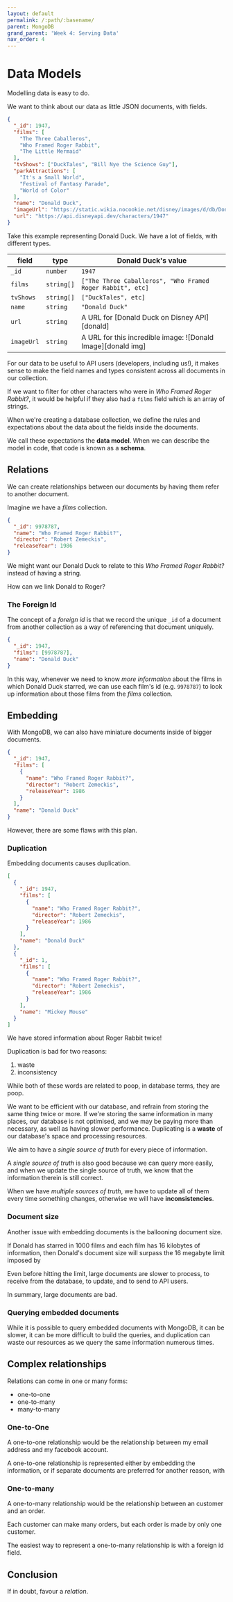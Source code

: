 ```yaml
---
layout: default
permalink: /:path/:basename/
parent: MongoDB
grand_parent: 'Week 4: Serving Data'
nav_order: 4
---
```


# Data Models

Modelling data is easy to do.

We want to think about our data as little JSON documents, with fields.

```json
{
  "_id": 1947,
  "films": [
    "The Three Caballeros",
    "Who Framed Roger Rabbit",
    "The Little Mermaid"
  ],
  "tvShows": ["DuckTales", "Bill Nye the Science Guy"],
  "parkAttractions": [
    "It's a Small World",
    "Festival of Fantasy Parade",
    "World of Color"
  ],
  "name": "Donald Duck",
  "imageUrl": "https://static.wikia.nocookie.net/disney/images/d/db/Donald_Duck_Iconic.png",
  "url": "https://api.disneyapi.dev/characters/1947"
}
```

Take this example representing Donald Duck.
We have a lot of fields, with different types.

| field      | type       | Donald Duck's value                                          |
| ---------- | ---------- | ------------------------------------------------------------ |
| `_id`      | `number`   | `1947`                                                       |
| `films`    | `string[]` | `["The Three Caballeros", "Who Framed Roger Rabbit", etc]`   |
| `tvShows`  | `string[]` | `["DuckTales", etc]`                                         |
| `name`     | `string`   | `"Donald Duck"`                                              |
| `url`      | `string`   | A URL for [Donald Duck on Disney API][donald]                |
| `imageUrl` | `string`   | A URL for this incredible image: ![Donald Image][donald img] |

For our data to be useful to API users (developers, including us!),
it makes sense to make the field names and types consistent across all documents in our collection.

If we want to filter for other characters who were in _Who Framed Roger Rabbit?_, it would be helpful if they also had a `films` field which is an array of strings.

When we're creating a database collection,
we define the rules and expectations about the data
about the fields inside the documents.

We call these expectations the **data model**.
When we can describe the model in code, that code is known as a **schema**.

## Relations

We can create relationships between our documents by having them refer to another document.

Imagine we have a _films_ collection.

```json
{
  "_id": 9978787,
  "name": "Who Framed Roger Rabbit?",
  "director": "Robert Zemeckis",
  "releaseYear": 1986
}
```

We might want our Donald Duck to relate to this _Who Framed Roger Rabbit?_ instead of having a string.

How can we link Donald to Roger?

### The Foreign Id

The concept of a _foreign id_ is that we record the unique `_id` of a document from another collection as a way of referencing that document uniquely.

```json
{
  "_id": 1947,
  "films": [9978787],
  "name": "Donald Duck"
}
```

In this way, whenever we need to know _more information_ about the films in which Donald Duck starred,
we can use each film's id (e.g. `9978787`) to look up information about those films from the _films_ collection.

## Embedding

With MongoDB, we can also have miniature documents inside of bigger documents.

```json
{
  "_id": 1947,
  "films": [
    {
      "name": "Who Framed Roger Rabbit?",
      "director": "Robert Zemeckis",
      "releaseYear": 1986
    }
  ],
  "name": "Donald Duck"
}
```

However, there are some flaws with this plan.

### Duplication

Embedding documents causes duplication.

```json
[
  {
    "_id": 1947,
    "films": [
      {
        "name": "Who Framed Roger Rabbit?",
        "director": "Robert Zemeckis",
        "releaseYear": 1986
      }
    ],
    "name": "Donald Duck"
  },
  {
    "_id": 1,
    "films": [
      {
        "name": "Who Framed Roger Rabbit?",
        "director": "Robert Zemeckis",
        "releaseYear": 1986
      }
    ],
    "name": "Mickey Mouse"
  }
]
```

We have stored information about Roger Rabbit twice!

Duplication is bad for two reasons:

1. waste
2. inconsistency

While both of these words are related to poop, in database terms, they are poop.

We want to be efficient with our database, and refrain from storing the same thing twice or more.
If we're storing the same information in many places, our database is not optimised,
and we may be paying more than necessary, as well as having slower performance.
Duplicating is a **waste** of our database's space and processing resources.

We aim to have a _single source of truth_ for every piece of information.

A _single source of truth_ is also good because we can query more easily,
and when we update the single source of truth,
we know that the information therein is still correct.

When we have _multiple sources of truth_, we have to update all of them every time something changes,
otherwise we will have **inconsistencies**.

### Document size

Another issue with embedding documents is the ballooning document size.

If Donald has starred in 1000 films and each film has 16 kilobytes of information, then Donald's document size will surpass the 16 megabyte limit imposed by

Even before hitting the limit, large documents are slower to process, to receive from the database, to update, and to send to API users.

In summary, large documents are bad.

### Querying embedded documents

While it is possible to query embedded documents with MongoDB,
it can be slower, it can be more difficult to build the queries,
and duplication can waste our resources as we query the same information numerous times.

## Complex relationships

Relations can come in one or many forms:

- one-to-one
- one-to-many
- many-to-many

### One-to-One

A one-to-one relationship would be the relationship between my email address and my facebook account.

A one-to-one relationship is represented either by embedding the information,
or if separate documents are preferred for another reason,
with

### One-to-many

A one-to-many relationship would be the relationship between an customer and an order.

Each customer can make many orders, but each order is made by only one customer.

The easiest way to represent a one-to-many relationship is with a foreign id field.

## Conclusion

If in doubt, favour a _relation_.
